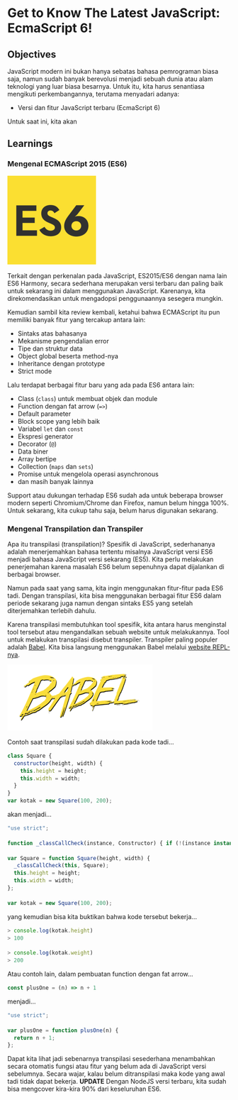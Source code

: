 # Get to Know The Latest JavaScript: EcmaScript 6!

## Objectives

JavaScript modern ini bukan hanya sebatas bahasa pemrograman biasa saja, namun sudah banyak berevolusi menjadi sebuah dunia atau alam teknologi yang luar biasa besarnya. Untuk itu, kita harus senantiasa mengikuti perkembangannya, terutama menyadari adanya:

- Versi dan fitur JavaScript terbaru (EcmaScript 6)

Untuk saat ini, kita akan

## Learnings

### Mengenal ECMAScript 2015 (ES6)

![ECMAScript 2015 (ES6)](assets/es6-logo.png)

Terkait dengan perkenalan pada JavaScript, ES2015/ES6 dengan nama lain ES6 Harmony, secara sederhana merupakan versi terbaru dan paling baik untuk sekarang ini dalam menggunakan JavaScript. Karenanya, kita direkomendasikan untuk mengadopsi penggunaannya sesegera mungkin.

Kemudian sambil kita review kembali, ketahui bahwa ECMAScript itu pun memiliki banyak fitur yang tercakup antara lain:

- Sintaks atas bahasanya
- Mekanisme pengendalian error
- Tipe dan struktur data
- Object global beserta method-nya
- Inheritance dengan prototype
- Strict mode

Lalu terdapat berbagai fitur baru yang ada pada ES6 antara lain:

- Class (`class`) untuk membuat objek dan module
- Function dengan fat arrow (`=>`)
- Default parameter
- Block scope yang lebih baik
- Variabel `let` dan `const`
- Ekspresi generator
- Decorator (`@`)
- Data biner
- Array bertipe
- Collection (`maps` dan `sets`)
- Promise untuk mengelola operasi asynchronous
- dan masih banyak lainnya

Support atau dukungan terhadap ES6 sudah ada untuk beberapa browser modern seperti Chromium/Chrome dan Firefox, namun belum hingga 100%. Untuk sekarang, kita cukup tahu saja, belum harus digunakan sekarang.

### Mengenal Transpilation dan Transpiler

Apa itu transpilasi (transpilation)? Spesifik di JavaScript, sederhananya adalah menerjemahkan bahasa tertentu misalnya JavaScript versi ES6 menjadi bahasa JavaScript versi sekarang (ES5). Kita perlu melakukan penerjemahan karena masalah ES6 belum sepenuhnya dapat dijalankan di berbagai browser.

Namun pada saat yang sama, kita ingin menggunakan fitur-fitur pada ES6 tadi. Dengan transpilasi, kita bisa menggunakan berbagai fitur ES6 dalam periode sekarang juga namun dengan sintaks ES5 yang setelah diterjemahkan terlebih dahulu.

Karena transpilasi membutuhkan tool spesifik, kita antara harus menginstal tool tersebut atau mengandalkan sebuah website untuk melakukannya. Tool untuk melakukan transpilasi disebut transpiler. Transpiler paling populer adalah [Babel](http://babeljs.io). Kita bisa langsung menggunakan Babel melalui [website REPL-nya](http://babeljs.io/repl).

![Babel.js](assets/babel-logo.png)

Contoh saat transpilasi sudah dilakukan pada kode tadi...

```javascript
class Square {
  constructor(height, width) {
    this.height = height;
    this.width = width;
  }
}
var kotak = new Square(100, 200);
```

akan menjadi...

```javascript
"use strict";

function _classCallCheck(instance, Constructor) { if (!(instance instanceof Constructor)) { throw new TypeError("Cannot call a class as a function"); } }

var Square = function Square(height, width) {
  _classCallCheck(this, Square);
  this.height = height;
  this.width = width;
};

var kotak = new Square(100, 200);
```

yang kemudian bisa kita buktikan bahwa kode tersebut bekerja...

```javascript
> console.log(kotak.height)
> 100

> console.log(kotak.weight)
> 200
```

Atau contoh lain, dalam pembuatan function dengan fat arrow...

```javascript
const plusOne = (n) => n + 1
```

menjadi...

```javascript
"use strict";

var plusOne = function plusOne(n) {
  return n + 1;
};
```

Dapat kita lihat jadi sebenarnya transpilasi sesederhana menambahkan secara otomatis fungsi atau fitur yang belum ada di JavaScript versi sebelumnya. Secara wajar, kalau belum ditranspilasi maka kode yang awal tadi tidak dapat bekerja. **UPDATE** Dengan NodeJS versi terbaru, kita sudah bisa mengcover kira-kira 90% dari keseluruhan ES6.
